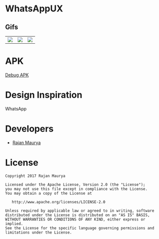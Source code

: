 # WhatsAppUX

## Gifs
<table>
  <tr>
    <td><img src="https://raw.githubusercontent.com/therajanmaurya/Whatsapp-profile-view/master/arts/home.gif"></td>
    <td><img src="https://raw.githubusercontent.com/therajanmaurya/Whatsapp-profile-view/master/arts/gallery.gif"></td>
    <td><img src="https://raw.githubusercontent.com/therajanmaurya/Whatsapp-profile-view/master/arts/camera.gif"></td>
   
  </tr>
</table>

# APK
[Debug APK](https://github.com/therajanmaurya/Whatsapp-profile-view/releases/download/v1.0.0/app-debug.apk)

# Design Inspiration

WhatsApp

# Developers

* [Rajan Maurya](https://github.com/therajanmaurya)

# License

```
Copyright 2017 Rajan Maurya

Licensed under the Apache License, Version 2.0 (the "License");
you may not use this file except in compliance with the License.
You may obtain a copy of the License at

   http://www.apache.org/licenses/LICENSE-2.0

Unless required by applicable law or agreed to in writing, software
distributed under the License is distributed on an "AS IS" BASIS,
WITHOUT WARRANTIES OR CONDITIONS OF ANY KIND, either express or implied.
See the License for the specific language governing permissions and
limitations under the License.

```



